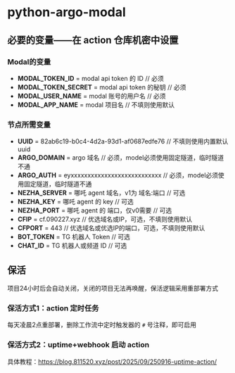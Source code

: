 # python-argo-modal

## 必要的变量——在 action 仓库机密中设置

### Modal的变量

- **MODAL_TOKEN_ID** = modal api token 的 ID         // 必须
- **MODAL_TOKEN_SECRET** = modal api token 的秘钥    // 必须
- **MODAL_USER_NAME** = modal 账号的用户名            // 必须
- **MODAL_APP_NAME** = modal 项目名                  // 不填则使用默认

### 节点所需变量

- **UUID** = 82ab6c19-b0c4-4d2a-93d1-af0687edfe76    // 不填则使用内置默认uuid
- **ARGO_DOMAIN** = argo 域名                        // 必须，model必须使用固定隧道，临时隧道不通
- **ARGO_AUTH** = eyxxxxxxxxxxxxxxxxxxxxxxxxxxx     // 必须，model必须使用固定隧道，临时隧道不通
- **NEZHA_SERVER** = 哪吒 agent 域名，v1为 域名:端口  // 可选
- **NEZHA_KEY** = 哪吒 agent 的 key                  // 可选
- **NEZHA_PORT** = 哪吒 agent 的 端口，仅v0需要       // 可选
- **CFIP** = cf.090227.xyz                          // 优选域名或IP，可选，不填则使用默认
- **CFPORT** = 443                                  // 优选域名或优选IP的端口，可选，不填则使用默认
- **BOT_TOKEN** = TG 机器人 Token                   // 可选
- **CHAT_ID** = TG 机器人或频道 ID                   // 可选

## 保活

项目24小时后会自动关闭，关闭的项目无法再唤醒，保活逻辑采用重部署方式

### 保活方式1：action 定时任务

每天凌晨2点重部署，删除工作流中定时触发器的 `#` 号注释，即可启用

### 保活方式2：uptime+webhook 启动 action

具体教程：<https://blog.811520.xyz/post/2025/09/250916-uptime-action/>
